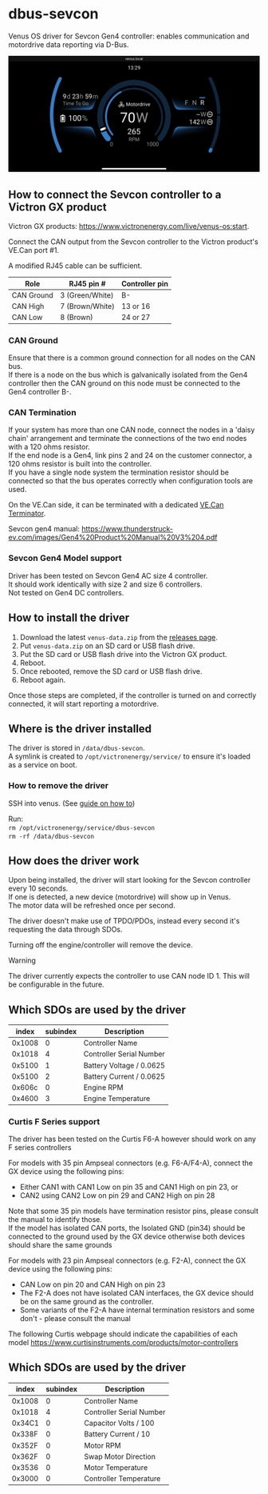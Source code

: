 # dbus-sevcon

Venus OS driver for Sevcon Gen4 controller: enables communication and motordrive data reporting via D-Bus.

![dbus-sevcon](doc/dbus-sevcon-header.png)

## How to connect the Sevcon controller to a Victron GX product

Victron GX products: https://www.victronenergy.com/live/venus-os:start.  

Connect the CAN output from the Sevcon controller to the Victron product's VE.Can port #1.

A modified RJ45 cable can be sufficient.

| Role| RJ45 pin # | Controller pin |
|-----|------------|----------------|
| CAN Ground | 3 (Green/White) | B- |
| CAN High | 7 (Brown/White) | 13 or 16 |
| CAN Low | 8 (Brown) | 24 or 27 |

### CAN Ground

Ensure that there is a common ground connection for all nodes on the CAN bus.  
If there is a node on the bus which is galvanically isolated from the Gen4 controller then the CAN ground on this node must be connected to the Gen4 controller B-.

### CAN Termination

If your system has more than one CAN node, connect the nodes in a 'daisy chain' arrangement
and terminate the connections of the two end nodes with a 120 ohms resistor.  
If the end node is a Gen4, link pins 2 and 24 on the customer connector, a 120 ohms resistor is built into the controller.  
If you have a single node system the termination resistor should be connected so that the bus operates correctly when configuration tools are used.

On the VE.Can side, it can be terminated with a dedicated [VE.Can Terminator](https://www.victronenergy.com/accessories/ve-can-rj45-terminator).

Sevcon gen4 manual: https://www.thunderstruck-ev.com/images/Gen4%20Product%20Manual%20V3%204.pdf

### Sevcon Gen4 Model support

Driver has been tested on Sevcon Gen4 AC size 4 controller.  
It should work identically with size 2 and size 6 controllers.  
Not tested on Gen4 DC controllers.

## How to install the driver

1. Download the latest `venus-data.zip` from the [releases page](https://github.com/citolen/dbus-sevcon/releases).
2. Put `venus-data.zip` on an SD card or USB flash drive.
3. Put the SD card or USB flash drive into the Victron GX product.
4. Reboot.
5. Once rebooted, remove the SD card or USB flash drive.
6. Reboot again.

Once those steps are completed, if the controller is turned on and correctly connected, it will start reporting a motordrive.

## Where is the driver installed

The driver is stored in `/data/dbus-sevcon`.  
A symlink is created to `/opt/victronenergy/service/` to ensure it's loaded as a service on boot.

### How to remove the driver

SSH into venus. (See [guide on how to](https://www.victronenergy.com/live/ccgx:root_access))

Run:  
`rm /opt/victronenergy/service/dbus-sevcon`  
`rm -rf /data/dbus-sevcon`

## How does the driver work

Upon being installed, the driver will start looking for the Sevcon controller every 10 seconds.  
If one is detected, a new device (motordrive) will show up in Venus.  
The motor data will be refreshed once per second.

The driver doesn't make use of TPDO/PDOs, instead every second it's requesting the data through SDOs.

Turning off the engine/controller will remove the device.

> [!WARNING]
> The driver currently expects the controller to use CAN node ID 1. This will be configurable in the future.

## Which SDOs are used by the driver

| index | subindex | Description |
|------------|----------------|---|
| 0x1008 | 0 | Controller Name |
| 0x1018 | 4 | Controller Serial Number |
| 0x5100 | 1 | Battery Voltage / 0.0625 |
| 0x5100 | 2 | Battery Current / 0.0625 |
| 0x606c | 0 | Engine RPM |
| 0x4600 | 3 | Engine Temperature |

### Curtis F Series support

The driver has been tested on the Curtis F6-A however should work on any F series controllers

For models with 35 pin Ampseal connectors (e.g. F6-A/F4-A), connect the GX device using the following pins:
* Either CAN1 with CAN1 Low on pin 35 and CAN1 High on pin 23, or
* CAN2 using CAN2 Low on pin 29 and CAN2 High on pin 28

Note that some 35 pin models have termination resistor pins, please consult the manual to identify those.  
If the model has isolated CAN ports, the Isolated GND (pin34) should be connected to the ground used by the GX device otherwise both devices should share the same grounds

For models with 23 pin Ampseal connectors (e.g. F2-A), connect the GX device using the following pins:
* CAN Low on pin 20 and CAN High on pin 23
* The F2-A does not have isolated CAN interfaces, the GX device should be on the same ground as the controller.
* Some variants of the F2-A have internal termination resistors and some don't - please consult the manual

The following Curtis webpage should indicate the capabilities of each model https://www.curtisinstruments.com/products/motor-controllers

## Which SDOs are used by the driver

| index | subindex | Description |
|------------|----------------|---|
| 0x1008 | 0 | Controller Name |
| 0x1018 | 4 | Controller Serial Number |
| 0x34C1 | 0 | Capacitor Volts / 100 |
| 0x338F | 0 | Battery Current / 10 |
| 0x352F | 0 | Motor RPM |
| 0x362F | 0 | Swap Motor Direction |
| 0x3536 | 0 | Motor Temperature |
| 0x3000 | 0 | Controller Temperature |
